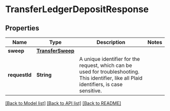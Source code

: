 # TransferLedgerDepositResponse

## Properties
Name | Type | Description | Notes
------------ | ------------- | ------------- | -------------
**sweep** | [**TransferSweep**](TransferSweep.md) |  | 
**requestId** | **String** | A unique identifier for the request, which can be used for troubleshooting. This identifier, like all Plaid identifiers, is case sensitive. | 

[[Back to Model list]](../README.md#documentation-for-models) [[Back to API list]](../README.md#documentation-for-api-endpoints) [[Back to README]](../README.md)


